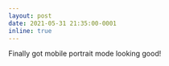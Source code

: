 ```yaml
---
layout: post
date: 2021-05-31 21:35:00-0001
inline: true
---
```


Finally got mobile portrait mode looking good!
